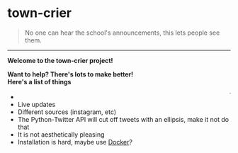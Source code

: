 # town-crier  
> No one can hear the school's announcements, this lets people see them.  
  
<hr>

**Welcome to the town-crier project!**

**Want to help? There's lots to make better!**  
**Here's a list of things**

- <marquee>The scrolling effect is achieved with a marquee... maybe change that to something modern</marquee>  
- Live updates
- Different sources (instagram, etc)
- The Python-Twitter API will cut off tweets with an ellipsis, make it not do that
- It is not aesthetically pleasing
- Installation is hard, maybe use [Docker](https://www.docker.com/)?
